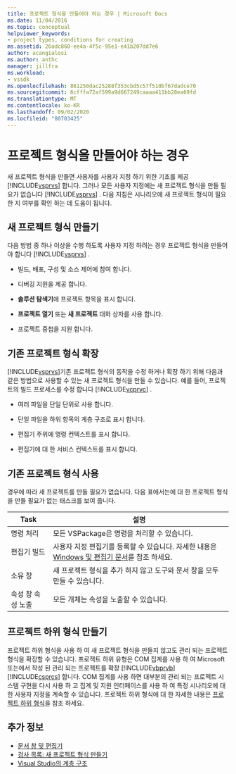 ```yaml
---
title: 프로젝트 형식을 만들어야 하는 경우 | Microsoft Docs
ms.date: 11/04/2016
ms.topic: conceptual
helpviewer_keywords:
- project types, conditions for creating
ms.assetid: 26adc860-ee4a-4f5c-95e1-e41b207dd7e6
author: acangialosi
ms.author: anthc
manager: jillfra
ms.workload:
- vssdk
ms.openlocfilehash: 861250dac25288f353cbd5c57f510bf67dadce70
ms.sourcegitcommit: 6cfffa72af599a9d667249caaaa411bb28ea69fd
ms.translationtype: MT
ms.contentlocale: ko-KR
ms.lasthandoff: 09/02/2020
ms.locfileid: "80703425"
---
```

# <a name="when-to-create-project-types"></a>프로젝트 형식을 만들어야 하는 경우
새 프로젝트 형식을 만들면 사용자를 사용자 지정 하기 위한 기초를 제공 [!INCLUDE[vsprvs](../../code-quality/includes/vsprvs_md.md)] 합니다. 그러나 모든 사용자 지정에는 새 프로젝트 형식을 만들 필요가 없습니다 [!INCLUDE[vsprvs](../../code-quality/includes/vsprvs_md.md)] . 다음 지침은 시나리오에 새 프로젝트 형식이 필요한 지 여부를 확인 하는 데 도움이 됩니다.

## <a name="create-a-new-project-type"></a>새 프로젝트 형식 만들기
 다음 방법 중 하나 이상을 수행 하도록 사용자 지정 하려는 경우 프로젝트 형식을 만들어야 합니다 [!INCLUDE[vsprvs](../../code-quality/includes/vsprvs_md.md)] .

- 빌드, 배포, 구성 및 소스 제어에 참여 합니다.

- 디버깅 지원을 제공 합니다.

- **솔루션 탐색기**에 프로젝트 항목을 표시 합니다.

- **프로젝트 열기** 또는 **새 프로젝트** 대화 상자를 사용 합니다.

- 프로젝트 중첩을 지원 합니다.

## <a name="extend-an-existing-project-type"></a>기존 프로젝트 형식 확장
 [!INCLUDE[vsprvs](../../code-quality/includes/vsprvs_md.md)]기존 프로젝트 형식의 동작을 수정 하거나 확장 하기 위해 다음과 같은 방법으로 사용할 수 있는 새 프로젝트 형식을 만들 수 있습니다. 예를 들어, 프로젝트의 빌드 프로세스를 수정 합니다 [!INCLUDE[vcprvc](../../code-quality/includes/vcprvc_md.md)] .

- 여러 파일을 단일 단위로 사용 합니다.

- 단일 파일을 하위 항목의 계층 구조로 표시 합니다.

- 편집기 주위에 명령 컨텍스트를 표시 합니다.

- 편집기에 대 한 서비스 컨텍스트를 표시 합니다.

## <a name="use-an-existing-project-type"></a>기존 프로젝트 형식 사용
 경우에 따라 새 프로젝트를 만들 필요가 없습니다. 다음 표에서는에 대 한 프로젝트 형식을 만들 필요가 없는 태스크를 보여 줍니다.

|Task|설명|
|----------|-----------------|
|명령 처리|모든 VSPackage은 명령을 처리할 수 있습니다.|
|편집기 빌드|사용자 지정 편집기를 등록할 수 있습니다. 자세한 내용은 [Windows 및 편집기 문서](https://msdn.microsoft.com/library/603625e1-62b6-413a-bc44-089346e166bc)를 참조 하세요.|
|소유 창|새 프로젝트 형식을 추가 하지 않고 도구와 문서 창을 모두 만들 수 있습니다.|
|속성 창 속성 노출|모든 개체는 속성을 노출할 수 있습니다.|

## <a name="create-a-project-subtype"></a>프로젝트 하위 형식 만들기
 프로젝트 하위 형식을 사용 하 여 새 프로젝트 형식을 만들지 않고도 관리 되는 프로젝트 형식을 확장할 수 있습니다. 프로젝트 하위 유형은 COM 집계를 사용 하 여 Microsoft 또는에서 작성 된 관리 되는 프로젝트를 확장 [!INCLUDE[vbprvb](../../code-quality/includes/vbprvb_md.md)] [!INCLUDE[csprcs](../../data-tools/includes/csprcs_md.md)] 합니다. COM 집계를 사용 하면 대부분의 관리 되는 프로젝트 시스템 구현을 다시 사용 하 고 집계 및 지원 인터페이스를 사용 하 여 특정 시나리오에 대 한 사용자 지정을 계속할 수 있습니다. 프로젝트 하위 형식에 대 한 자세한 내용은 [프로젝트 하위 형식](../../extensibility/internals/project-subtypes.md)을 참조 하세요.

## <a name="see-also"></a>추가 정보
- [문서 창 및 편집기](https://msdn.microsoft.com/library/603625e1-62b6-413a-bc44-089346e166bc)
- [검사 목록: 새 프로젝트 형식 만들기](../../extensibility/internals/checklist-creating-new-project-types.md)
- [Visual Studio의 계층 구조](../../extensibility/internals/hierarchies-in-visual-studio.md)
